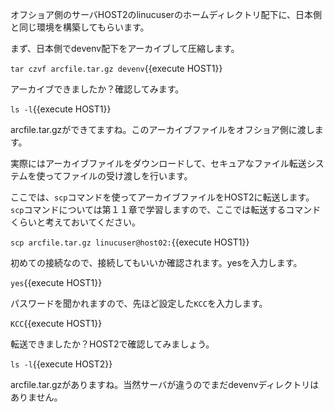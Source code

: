オフショア側のサーバHOST2のlinucuserのホームディレクトリ配下に、日本側と同じ環境を構築してもらいます。

まず、日本側でdevenv配下をアーカイブして圧縮します。

`tar czvf arcfile.tar.gz devenv`{{execute HOST1}}

アーカイブできましたか？確認してみます。

`ls -l`{{execute HOST1}}

arcfile.tar.gzができてますね。このアーカイブファイルをオフショア側に渡します。

実際にはアーカイブファイルをダウンロードして、セキュアなファイル転送システムを使ってファイルの受け渡しを行います。

ここでは、`scp`コマンドを使ってアーカイブファイルをHOST2に転送します。`scp`コマンドについては第１１章で学習しますので、ここでは転送するコマンドくらいと考えておいてください。

`scp arcfile.tar.gz linucuser@host02:`{{execute HOST1}}

初めての接続なので、接続してもいいか確認されます。yesを入力します。

`yes`{{execute HOST1}}

パスワードを聞かれますので、先ほど設定した`KCC`を入力します。

`KCC`{{execute HOST1}}

転送できましたか？HOST2で確認してみましょう。

`ls -l`{{execute HOST2}}

arcfile.tar.gzがありますね。当然サーバが違うのでまだdevenvディレクトリはありません。